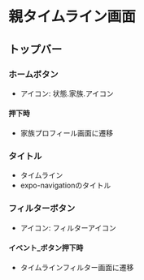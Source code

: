 # 親タイムライン画面

## トップバー
### ホームボタン
- アイコン: 状態.家族.アイコン
#### 押下時
- 家族プロフィール画面に遷移

### タイトル
- タイムライン
- expo-navigationのタイトル

### フィルターボタン
- アイコン: フィルターアイコン
#### イベント_ボタン押下時
- タイムラインフィルター画面に遷移
